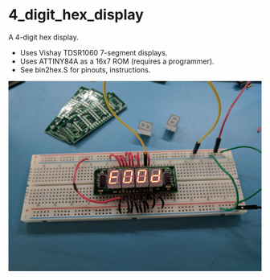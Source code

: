 # 4_digit_hex_display
A 4-digit hex display.

* Uses Vishay TDSR1060 7-segment displays.
* Uses ATTINY84A as a 16x7 ROM (requires a programmer).
* See bin2hex.S for pinouts, instructions.

![Image of device](4_digit_hex_display_img.jpg)
